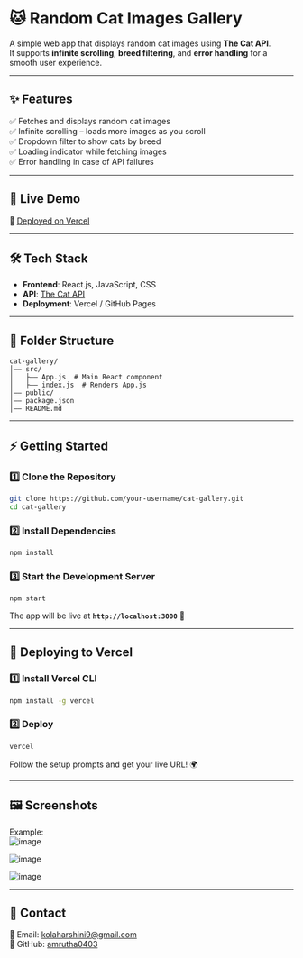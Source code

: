# 🐱 Random Cat Images Gallery

A simple web app that displays random cat images using **The Cat API**.  
It supports **infinite scrolling**, **breed filtering**, and **error handling** for a smooth user experience.

---

## ✨ Features
✅ Fetches and displays random cat images  
✅ Infinite scrolling – loads more images as you scroll  
✅ Dropdown filter to show cats by breed  
✅ Loading indicator while fetching images  
✅ Error handling in case of API failures  

---

## 🚀 Live Demo
🔗 [Deployed on Vercel](https://cat-gallery-p4vt073m3-amruthas-projects-0c4a7b9a.vercel.app/)

---

## 🛠️ Tech Stack
- **Frontend**: React.js, JavaScript, CSS  
- **API**: [The Cat API](https://thecatapi.com/)  
- **Deployment**: Vercel / GitHub Pages  

---

## 📂 Folder Structure
```
cat-gallery/
│—— src/
│   ├—— App.js  # Main React component
│   ├—— index.js  # Renders App.js
│—— public/
│—— package.json
│—— README.md
```

---

## ⚡ Getting Started

### **1️⃣ Clone the Repository**
```bash
git clone https://github.com/your-username/cat-gallery.git
cd cat-gallery
```

### **2️⃣ Install Dependencies**
```bash
npm install
```

### **3️⃣ Start the Development Server**
```bash
npm start
```
The app will be live at **`http://localhost:3000`** 🎉

---

## 🚀 Deploying to Vercel
### **1️⃣ Install Vercel CLI**
```bash
npm install -g vercel
```

### **2️⃣ Deploy**
```bash
vercel
```
Follow the setup prompts and get your live URL! 🌍

---

## 🖼️ Screenshots

Example:  
![image](https://github.com/user-attachments/assets/efbc82dc-484d-4249-b19f-d662000375b5)

![image](https://github.com/user-attachments/assets/b288b529-1a1b-42b5-9a2b-932760fc1625)

![image](https://github.com/user-attachments/assets/4e8e093b-9382-4e0c-a50c-06621deebddd)

---

## 📩 Contact
📧 Email: kolaharshini9@gmail.com  
🐙 GitHub: [amrutha0403](https://github.com/amrutha0403)



